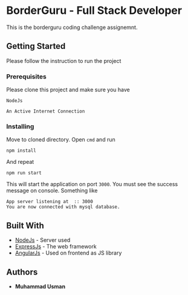 # BorderGuru - Full Stack Developer

This is the borderguru coding challenge assignemnt.

## Getting Started

Please follow the instruction to run the project

### Prerequisites

Please clone this project and make sure you have

```
NodeJs
```
```
An Active Internet Connection
```

### Installing

Move to cloned directory. Open `cmd` and run

```
npm install
```

And repeat

```
npm run start
```

This will start the application on port `3000`. You must see the success message on console. Something like
```
App server listening at  :: 3000
You are now connected with mysql database.
```

## Built With

* [NodeJs](https://nodejs.org/en/) - Server used
* [ExpressJs](https://expressjs.com/) - The web framework
* [AngularJs](https://angularjs.org/) - Used on frontend as JS library

## Authors

* **Muhammad Usman** 



